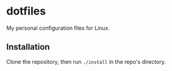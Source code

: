 # dotfiles
My personal configuration files for Linux.

## Installation

Clone the repository, then run `./install` in the repo's directory.
